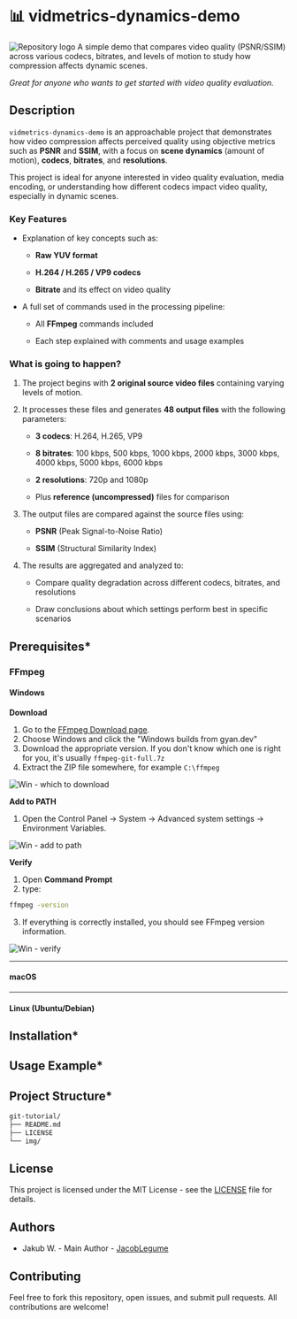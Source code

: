 
# 📊 vidmetrics-dynamics-demo

![Repository logo](/img/bg.jpg)
A simple demo that compares video quality (PSNR/SSIM) across various codecs, bitrates, and levels of motion to study how compression affects dynamic scenes.  

*Great for anyone who wants to get started with video quality evaluation.*

## Description


`vidmetrics-dynamics-demo` is an approachable project that demonstrates how video compression affects perceived quality using objective metrics such as **PSNR** and **SSIM**, with a focus on **scene dynamics** (amount of motion), **codecs**, **bitrates**, and **resolutions**.

This project is ideal for anyone interested in video quality evaluation, media encoding, or understanding how different codecs impact video quality, especially in dynamic scenes.


### Key Features

-   Explanation of key concepts such as:
    
    -   **Raw YUV format**
        
    -   **H.264 / H.265 / VP9 codecs**
        
    -   **Bitrate** and its effect on video quality
        
-   A full set of commands used in the processing pipeline:
    
    -   All **FFmpeg** commands included
        
    -   Each step explained with comments and usage examples
        


### What is going to happen?

1.  The project begins with **2 original source video files** containing varying levels of motion.
    
2.  It processes these files and generates **48 output files** with the following parameters:
    
    -   **3 codecs**: H.264, H.265, VP9
        
    -   **8 bitrates**: 100 kbps, 500 kbps, 1000 kbps, 2000 kbps, 3000 kbps, 4000 kbps, 5000 kbps, 6000 kbps
        
    -   **2 resolutions**: 720p and 1080p
        
    -   Plus **reference (uncompressed)** files for comparison
        
3.  The output files are compared against the source files using:
    
    -   **PSNR** (Peak Signal-to-Noise Ratio)
        
    -   **SSIM** (Structural Similarity Index)
        
4.  The results are aggregated and analyzed to:
    
    -   Compare quality degradation across different codecs, bitrates, and resolutions
        
    -   Draw conclusions about which settings perform best in specific scenarios

## Prerequisites*
### FFmpeg 
#### Windows
**Download**
1. Go to the [FFmpeg Download page](https://ffmpeg.org/download.html).
2. Choose Windows and click the "Windows builds from gyan.dev"
3. Download the appropriate version. If you don't know which one is right for you, it's usually `ffmpeg-git-full.7z`
4. Extract the ZIP file somewhere, for example `C:\ffmpeg`

![Win - which to download](/img/win1.gif)

**Add to PATH**
1. Open the Control Panel → System → Advanced system settings → Environment Variables.

![Win - add to path](/img/win2.gif)

**Verify**
1. Open **Command Prompt**
2. type:
```bash
ffmpeg -version
```
3. If everything is correctly installed, you should see FFmpeg version information.

![Win - verify](/img/win3.gif)

---
#### macOS


---
#### Linux (Ubuntu/Debian)

## Installation*


## Usage Example*


## Project Structure*

```bash
git-tutorial/
├── README.md
├── LICENSE
└── img/
```


## License

This project is licensed under the MIT License - see the [LICENSE](LICENSE) file for details.

## Authors

- Jakub W. - Main Author - [JacobLegume](https://github.com/JacobLegume)

## Contributing

Feel free to fork this repository, open issues, and submit pull requests. All contributions are welcome!
